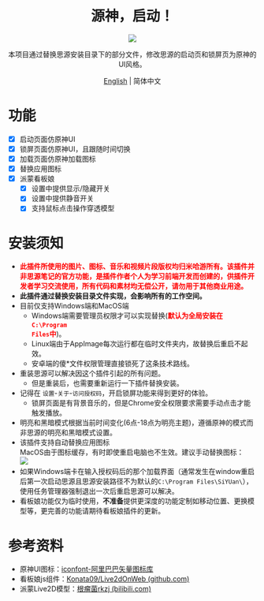 <h1 align="center">源神，启动！</h1>
<p align="center">
    <img src="https://cdn.jsdelivr.net/gh/HowcanoeWang/siyuan-genshin-launcher/cover.png">
</p>

<div align="center">
本项目通过替换思源安装目录下的部分文件，修改思源的启动页和锁屏页为原神的UI风格。

[English](https://github.com/HowcanoeWang/siyuan-genshin-launcher/blob/main/README_en_US.md) | 简体中文

</div>

# 功能

* [X] 启动页面仿原神UI
* [X] 锁屏页面仿原神UI，且跟随时间切换
* [X] 加载页面仿原神加载图标
* [X] 替换应用图标
* [x] 派蒙看板娘
    * [x] 设置中提供显示/隐藏开关
    * [x] 设置中提供静音开关
    * [x] 支持鼠标点击操作穿透模型

# 安装须知

* <b style='color:red'>此插件所使用的图片、图标、音乐和视频片段版权均归米哈游所有。该插件并非思源笔记的官方功能，是插件作者个人为学习前端开发而创建的，供插件开发者学习交流使用，所有代码和素材均无偿公开，请勿用于其他商业用途。</b>
* **此插件通过替换安装目录文件实现，会影响所有的工作空间。**
* 目前仅支持Windows端和MacOS端
  * Windows端需要管理员权限才可以实现替换(<b style='color:red'>默认为全局安装在<code>C:\Program Files</code>中</b>)。
  * Linux端由于AppImage每次运行都在临时文件夹内，故替换后重启不起效。
  * 安卓端的傻\*文件权限管理直接锁死了这条技术路线。
* 重装思源可以解决因这个插件引起的所有问题。
  * 但是重装后，也需要重新运行一下插件替换安装。
* 记得在 `设置`-`关于`-`访问授权码`，开启锁屏功能来得到更好的体验。
  * 锁屏页面是有背景音乐的，但是Chrome安全权限要求需要手动点击才能触发播放。
* 明亮和黑暗模式根据当前时间变化(6点-18点为明亮主题)，遵循原神的模式而非思源的明亮和黑暗模式设置。
* 该插件支持自动替换应用图标    
  MacOS由于图标缓存，有时即使重启电脑也不生效。建议手动替换图标：   
  <img src="https://cdn.jsdelivr.net/gh/HowcanoeWang/siyuan-genshin-launcher@main/imgs/macIconReplace.png">
* 如果Windows端卡在输入授权码后的那个加载界面（通常发生在window重启后第一次启动思源且思源安装路径不为默认的`C:\Program Files\SiYUan\`），使用任务管理器强制退出一次后重启思源可以解决。
* 看板娘功能仅为临时使用，**不准备**提供更深度的功能定制如移动位置、更换模型等，更完善的功能请期待看板娘插件的更新。
  

# 参考资料

* 原神UI图标：[iconfont-阿里巴巴矢量图标库](https://www.iconfont.cn/collections/detail?cid=34264)
* 看板娘js组件：[Konata09/Live2dOnWeb (github.com)](https://github.com/Konata09/Live2dOnWeb)
* 派蒙Live2D模型：[根瘤菌rkzj (bilibili.com)](https://www.bilibili.com/video/BV1pA411j78k)
